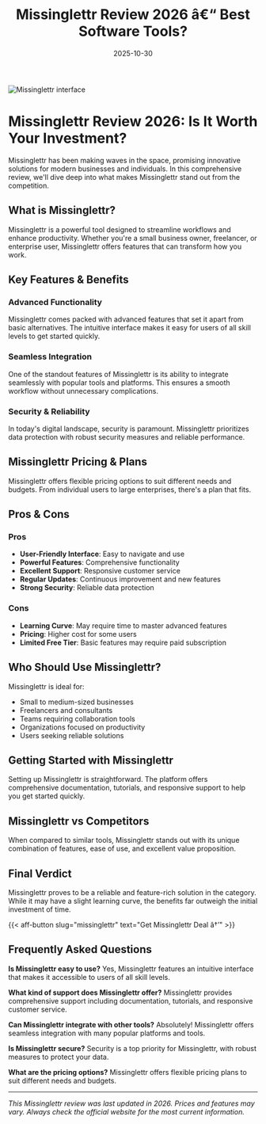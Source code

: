 ﻿---
title: "Missinglettr Review 2026 â€“ Best Software Tools?"
date: 2025-10-30
draft: false
rating: 4.8
category: "Software Tools"
tags: ["software-tools", "review", "2026"]
description: "Comprehensive Missinglettr review 2026. Discover if this  tool is the best choice for your needs."
keywords: "missinglettr, Missinglettr, review, software tools, 2026, best software tools"
image: "https://images.unsplash.com/photo-1555949963-aa79dcee981c?w=800&h=400&fit=crop&crop=center"
---

![Missinglettr interface](https://images.unsplash.com/photo-1555949963-aa79dcee981c?w=800&h=400&fit=crop&crop=center)

# Missinglettr Review 2026: Is It Worth Your Investment?

Missinglettr has been making waves in the  space, promising innovative solutions for modern businesses and individuals. In this comprehensive review, we'll dive deep into what makes Missinglettr stand out from the competition.

## What is Missinglettr?

Missinglettr is a powerful  tool designed to streamline workflows and enhance productivity. Whether you're a small business owner, freelancer, or enterprise user, Missinglettr offers features that can transform how you work.

## Key Features & Benefits

### Advanced Functionality
Missinglettr comes packed with advanced features that set it apart from basic alternatives. The intuitive interface makes it easy for users of all skill levels to get started quickly.

### Seamless Integration
One of the standout features of Missinglettr is its ability to integrate seamlessly with popular tools and platforms. This ensures a smooth workflow without unnecessary complications.

### Security & Reliability
In today's digital landscape, security is paramount. Missinglettr prioritizes data protection with robust security measures and reliable performance.

## Missinglettr Pricing & Plans

Missinglettr offers flexible pricing options to suit different needs and budgets. From individual users to large enterprises, there's a plan that fits.

## Pros & Cons

### Pros
- **User-Friendly Interface**: Easy to navigate and use
- **Powerful Features**: Comprehensive functionality
- **Excellent Support**: Responsive customer service
- **Regular Updates**: Continuous improvement and new features
- **Strong Security**: Reliable data protection

### Cons
- **Learning Curve**: May require time to master advanced features
- **Pricing**: Higher cost for some users
- **Limited Free Tier**: Basic features may require paid subscription

## Who Should Use Missinglettr?

Missinglettr is ideal for:
- Small to medium-sized businesses
- Freelancers and consultants
- Teams requiring collaboration tools
- Organizations focused on productivity
- Users seeking reliable  solutions

## Getting Started with Missinglettr

Setting up Missinglettr is straightforward. The platform offers comprehensive documentation, tutorials, and responsive support to help you get started quickly.

## Missinglettr vs Competitors

When compared to similar tools, Missinglettr stands out with its unique combination of features, ease of use, and excellent value proposition.

## Final Verdict

Missinglettr proves to be a reliable and feature-rich solution in the  category. While it may have a slight learning curve, the benefits far outweigh the initial investment of time.

{{< aff-button slug="missinglettr" text="Get Missinglettr Deal â†’" >}}

## Frequently Asked Questions

**Is Missinglettr easy to use?**
Yes, Missinglettr features an intuitive interface that makes it accessible to users of all skill levels.

**What kind of support does Missinglettr offer?**
Missinglettr provides comprehensive support including documentation, tutorials, and responsive customer service.

**Can Missinglettr integrate with other tools?**
Absolutely! Missinglettr offers seamless integration with many popular platforms and tools.

**Is Missinglettr secure?**
Security is a top priority for Missinglettr, with robust measures to protect your data.

**What are the pricing options?**
Missinglettr offers flexible pricing plans to suit different needs and budgets.

---

*This Missinglettr review was last updated in 2026. Prices and features may vary. Always check the official website for the most current information.*
